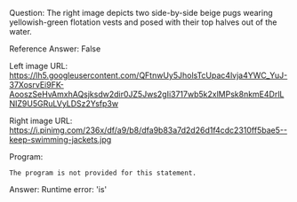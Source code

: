 Question: The right image depicts two side-by-side beige pugs wearing yellowish-green flotation vests and posed with their top halves out of the water.

Reference Answer: False

Left image URL: https://lh5.googleusercontent.com/QFtnwUy5JholsTcUpac4lvja4YWC_YuJ-37XosrvEi9FK-AooszSeHvAmxhAQsjksdw2dir0JZ5Jws2gIi3717wb5k2xlMPsk8nkmE4DrlLNIZ9U5GRuLVyLDSz2Ysfp3w

Right image URL: https://i.pinimg.com/236x/df/a9/b8/dfa9b83a7d2d26d1f4cdc2310ff5bae5--keep-swimming-jackets.jpg

Program:

```
The program is not provided for this statement.
```
Answer: Runtime error: 'is'


